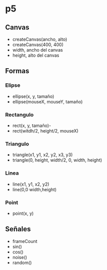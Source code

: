 # p5
## Canvas

- createCanvas(ancho, alto)
- createCanvas(400, 400)
- width, ancho del canvas
- height, alto del canvas

## Formas
### Elipse 
- ellipse(x, y, tamaño)
- ellipse(mouseX, mouseY, tamaño)
### Rectangulo
- rect(x, y, tamaño)- 
- rect(witdh/2, height/2, mouseX)
### Triangulo
- triangle(x1, y1, x2, y2, x3, y3)
- triangle(0, height, width/2, 0, width, height)
### Linea
- line(x1, y1, x2, y2)
- line(0,0 width,height)
### Point
- point(x, y)


## Señales

- frameCount
- sin()
- cos()
- noise()
- random()